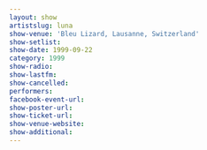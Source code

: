 ```yaml
---
layout: show
artistslug: luna
show-venue: 'Bleu Lizard, Lausanne, Switzerland'
show-setlist: 
show-date: 1999-09-22
category: 1999
show-radio: 
show-lastfm: 
show-cancelled: 
performers: 
facebook-event-url: 
show-poster-url: 
show-ticket-url: 
show-venue-website: 
show-additional: 
---
```


